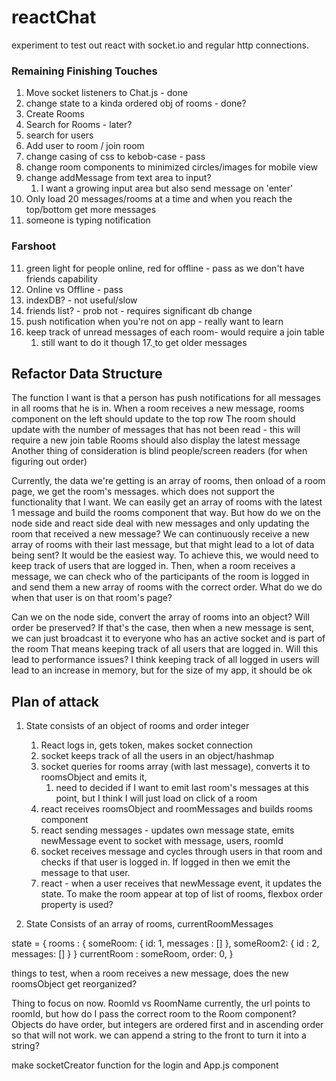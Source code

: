 # reactChat
experiment to test out react with socket.io and regular http connections.

### Remaining Finishing Touches
1. Move socket listeners to Chat.js - done
2. change state to a kinda ordered obj of rooms - done?
3. Create Rooms
4. Search for Rooms - later?
5. search for users
6. Add user to room / join room
7. change casing of css to kebob-case - pass
8. change room components to minimized circles/images for mobile view
9. change addMessage from text area to input?
   1.  I want a growing input area but also send message on 'enter'
10. Only load 20 messages/rooms at a time and when you reach the top/bottom get more messages
11. someone is typing notification

### Farshoot
11. green light for people online, red for offline - pass as we don't have friends capability
12. Online vs Offline - pass
13. indexDB? - not useful/slow
14. friends list?  - prob not - requires significant db change
15. push notification when you're not on app - really want to learn
16. keep track of unread messages of each room- would require a join table
    1.  still want to do it though
17.[ ](https://github.com/fkhadra/react-on-screen) to get older messages

## Refactor Data Structure

   The function I want is that a person has push notifications for all messages in all rooms that he is in.
When a room receives a new message, rooms component on the left should update to the top row
The room should update with the number of messages that has not been read - this will require a new join table
Rooms should also display the latest message
Another thing of consideration is blind people/screen readers (for when figuring out order)

   Currently, the data we're getting is an array of rooms, then onload of a room page, we get the room's messages. which does not support the functionality that I want.
We can easily get an array of rooms with the latest 1 message and build the rooms component that way.
But how do we on the node side and react side deal with new messages and only updating the room that received a new message?
We can continuously receive a new array of rooms with their last message, but that might lead to a lot of data being sent?
It would be the easiest way.  To achieve this, we would need to keep track of users that are logged in.
Then, when a room receives a message, we can check who of the participants of the room is logged in and send them a new array of rooms with the correct order.  What do we do when that user is on that room's page?

Can we on the node side, convert the array of rooms into an object?  Will order be preserved?
If that's the case, then when a new message is sent, we can just broadcast it to everyone who has an active socket and is part of the room
That means keeping track of all users that are logged in.  Will this lead to performance issues?
I think keeping track of all logged in users will lead to an increase in memory, but for the size of my app, it should be ok

## Plan of attack
1. State consists of an object of rooms and order integer
   1. React logs in, gets token, makes socket connection
   2. socket keeps track of all the users in an object/hashmap
   3. socket queries for rooms array (with last message), converts it to roomsObject and emits it,
      1. need to decided if I want to emit last room's messages at this point, but I think I will just load on click of a room
   4. react receives roomsObject and roomMessages and builds rooms component
   5. react sending messages - updates own message state, emits newMessage event to socket with message, users, roomId
   6. socket receives message and cycles through users in that room and checks if that user is logged in.  If logged in then we emit the message to that user.
   7. react - when a user receives that newMessage event, it updates the state.  To make the room appear at top of list of rooms, flexbox order property is used?

2. State Consists of an array of rooms, currentRoomMessages


state = {
   rooms : {
      someRoom: {
         id: 1,
         messages : []
      },
      someRoom2: {
         id : 2,
         messages: []
      }
   }
   currentRoom : someRoom,
   order: 0,
}

things to test, when a room receives a new message, does the new roomsObject get reorganized?

Thing to focus on now.
RoomId vs RoomName
currently, the url points to roomId, but how do I pass the correct room to the Room component?
Objects do have order, but integers are ordered first and in ascending order so that will not work.
we can append a string to the front to turn it into a string?

make socketCreator function for the login and App.js component